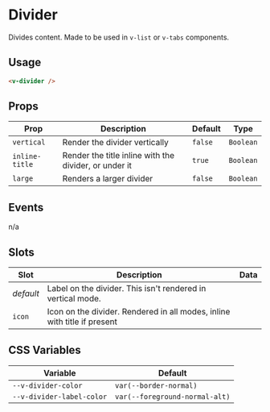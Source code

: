 # Divider

Divides content. Made to be used in `v-list` or `v-tabs` components.

## Usage

```html
<v-divider />
```

## Props

| Prop           | Description                                           | Default | Type      |
| -------------- | ----------------------------------------------------- | ------- | --------- |
| `vertical`     | Render the divider vertically                         | `false` | `Boolean` |
| `inline-title` | Render the title inline with the divider, or under it | `true`  | `Boolean` |
| `large`        | Renders a larger divider                              | `false` | `Boolean` |

## Events

n/a

## Slots

| Slot      | Description                                                              | Data |
| --------- | ------------------------------------------------------------------------ | ---- |
| _default_ | Label on the divider. This isn't rendered in vertical mode.              |      |
| `icon`    | Icon on the divider. Rendered in all modes, inline with title if present |      |

## CSS Variables

| Variable                  | Default                        |
| ------------------------- | ------------------------------ |
| `--v-divider-color`       | `var(--border-normal)`         |
| `--v-divider-label-color` | `var(--foreground-normal-alt)` |
